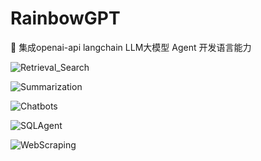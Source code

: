﻿# RainbowGPT

🚀 集成openai-api langchain LLM大模型 Agent 开发语言能力

![Retrieval_Search](https://github.com/ZhuJD-China/RainbowGPT/imgs/Retrieval_Search.png)

![Summarization](https://github.com/ZhuJD-China/RainbowGPT\imgs\Summarization.png)

![Chatbots](https://github.com/ZhuJD-China/RainbowGPT\imgs\Chatbots.png)

![SQLAgent](D:\AIGC\RainbowGPT_github\imgs\SQLAgent.png)

![WebScraping](D:\AIGC\RainbowGPT_github\imgs\WebScraping.png)
